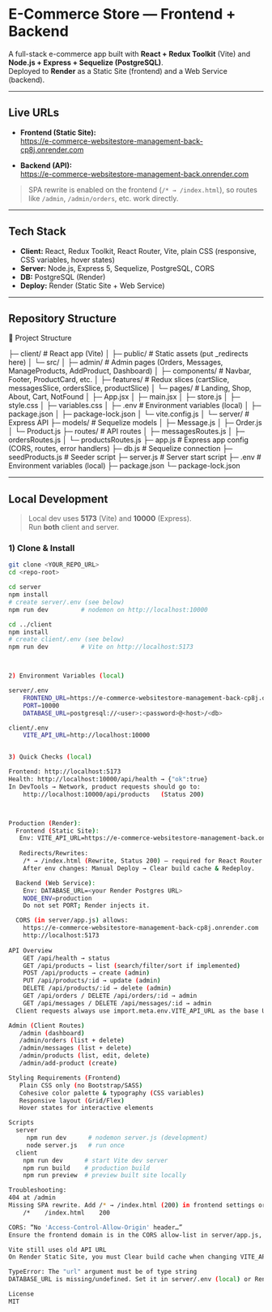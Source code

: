 # E-Commerce Store — Frontend + Backend

A full-stack e-commerce app built with **React + Redux Toolkit** (Vite) and **Node.js + Express + Sequelize (PostgreSQL)**.  
Deployed to **Render** as a Static Site (frontend) and a Web Service (backend).

---

## Live URLs

- **Frontend (Static Site):**  
  https://e-commerce-websitestore-management-back-cp8j.onrender.com

- **Backend (API):**  
  https://e-commerce-websitestore-management-back.onrender.com

> SPA rewrite is enabled on the frontend (`/* → /index.html`), so routes like `/admin`, `/admin/orders`, etc. work directly.

---

## Tech Stack

- **Client:** React, Redux Toolkit, React Router, Vite, plain CSS (responsive, CSS variables, hover states)
- **Server:** Node.js, Express 5, Sequelize, PostgreSQL, CORS
- **DB:** PostgreSQL (Render)
- **Deploy:** Render (Static Site + Web Service)

---

## Repository Structure

📂 Project Structure

├─ client/                     # React app (Vite)
│  ├─ public/                   # Static assets (put _redirects here)
│  └─ src/
│     ├─ admin/                 # Admin pages (Orders, Messages, ManageProducts, AddProduct, Dashboard)
│     ├─ components/            # Navbar, Footer, ProductCard, etc.
│     ├─ features/              # Redux slices (cartSlice, messagesSlice, ordersSlice, productSlice)
│     └─ pages/                 # Landing, Shop, About, Cart, NotFound
│  ├─ App.jsx
│  ├─ main.jsx
│  ├─ store.js
│  ├─ style.css
│  ├─ variables.css
│  ├─ .env                      # Environment variables (local)
│  ├─ package.json
│  ├─ package-lock.json
│  └─ vite.config.js
│
└─ server/                      # Express API
   ├─ models/                   # Sequelize models
   │  ├─ Message.js
   │  ├─ Order.js
   │  └─ Product.js
   ├─ routes/                   # API routes
   │  ├─ messagesRoutes.js
   │  ├─ ordersRoutes.js
   │  └─ productsRoutes.js
   ├─ app.js                    # Express app config (CORS, routes, error handlers)
   ├─ db.js                     # Sequelize connection
   ├─ seedProducts.js           # Seeder script
   ├─ server.js                 # Server start script
   ├─ .env                      # Environment variables (local)
   ├─ package.json
   └─ package-lock.json



---

## Local Development

> Local dev uses **5173** (Vite) and **10000** (Express).  
> Run **both** client and server.

### 1) Clone & Install

```bash
git clone <YOUR_REPO_URL>
cd <repo-root>

cd server
npm install
# create server/.env (see below)
npm run dev         # nodemon on http://localhost:10000

cd ../client
npm install
# create client/.env (see below)
npm run dev         # Vite on http://localhost:5173



2) Environment Variables (local)

server/.env
    FRONTEND_URL=https://e-commerce-websitestore-management-back-cp8j.onrender.com
    PORT=10000
    DATABASE_URL=postgresql://<user>:<password>@<host>/<db>

client/.env
    VITE_API_URL=http://localhost:10000


3) Quick Checks (local)

Frontend: http://localhost:5173
Health: http://localhost:10000/api/health → {"ok":true}
In DevTools → Network, product requests should go to:
    http://localhost:10000/api/products   (Status 200)



Production (Render):
  Frontend (Static Site):
   Env: VITE_API_URL=https://e-commerce-websitestore-management-back.onrender.com
   
   Redirects/Rewrites:
    /* → /index.html (Rewrite, Status 200) — required for React Router.
    After env changes: Manual Deploy → Clear build cache & Redeploy.

  Backend (Web Service):
    Env: DATABASE_URL=<your Render Postgres URL>
    NODE_ENV=production
    Do not set PORT; Render injects it.

  CORS (in server/app.js) allows:
    https://e-commerce-websitestore-management-back-cp8j.onrender.com
    http://localhost:5173
    
API Overview
    GET /api/health → status
    GET /api/products → list (search/filter/sort if implemented)
    POST /api/products → create (admin)
    PUT /api/products/:id → update (admin)
    DELETE /api/products/:id → delete (admin)
    GET /api/orders / DELETE /api/orders/:id → admin
    GET /api/messages / DELETE /api/messages/:id → admin
  Client requests always use import.meta.env.VITE_API_URL as the base URL.

Admin (Client Routes)
   /admin (dashboard)
   /admin/orders (list + delete)
   /admin/messages (list + delete)
   /admin/products (list, edit, delete)
   /admin/add-product (create)

Styling Requirements (Frontend)
   Plain CSS only (no Bootstrap/SASS)
   Cohesive color palette & typography (CSS variables)
   Responsive layout (Grid/Flex)
   Hover states for interactive elements

Scripts
  server
     npm run dev      # nodemon server.js (development)
     node server.js   # run once
  client
    npm run dev      # start Vite dev server
    npm run build    # production build
    npm run preview  # preview built site locally

Troubleshooting:
404 at /admin
Missing SPA rewrite. Add /* → /index.html (200) in frontend settings or place _redirects in client/public/:
    /*    /index.html    200

CORS: “No 'Access-Control-Allow-Origin' header…”
Ensure the frontend domain is in the CORS allow-list in server/app.js, and the client calls VITE_API_URL.

Vite still uses old API URL
On Render Static Site, you must Clear build cache when changing VITE_API_URL.

TypeError: The "url" argument must be of type string
DATABASE_URL is missing/undefined. Set it in server/.env (local) or Render env (production).

License
MIT








